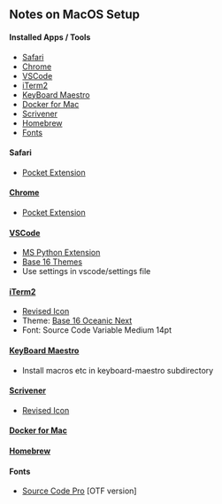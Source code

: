 ## Notes on MacOS Setup

#### Installed Apps / Tools

- [Safari](#safari)
- [Chrome](#chrome)
- [VSCode](#vscode)
- [iTerm2](#iterm2)
- [KeyBoard Maestro](#keyboard-maestro)
- [Docker for Mac](#docker-for-mac)
- [Scrivener](#scrivener)
- [Homebrew](#homebrew)
- [Fonts](#fonts)

#### Safari

- [Pocket Extension](https://safari-extensions.apple.com/details/?id=com.ideashower.pocket.safari-ET279A6R5N)

#### [Chrome](https://www.google.com/chrome/)
- [Pocket Extension](https://chrome.google.com/webstore/detail/save-to-pocket/niloccemoadcdkdjlinkgdfekeahmflj?hl=en)

#### [VSCode](https://code.visualstudio.com)

- [MS Python Extension](https://github.com/Microsoft/vscode-python)
- [Base 16 Themes](https://marketplace.visualstudio.com/items?itemName=AndrsDC.base16-themes)
- Use settings in vscode/settings file

#### [iTerm2](https://www.iterm2.com)
- [Revised Icon](https://dribbble.com/shots/1682322-iTerm-Redesign-Replacement-icns)
- Theme: [Base 16 Oceanic Next]()
- Font: Source Code Variable Medium 14pt

#### [KeyBoard Maestro](https://www.keyboardmaestro.com/main/)

- Install macros etc in keyboard-maestro subdirectory

#### [Scrivener](https://www.literatureandlatte.com/scrivener.php)

- [Revised Icon](https://dribbble.com/shots/978125-Scrivener-Icon-Replacement)

#### [Docker for Mac](https://www.docker.com/docker-mac)

#### [Homebrew](https://brew.sh)

#### Fonts

- [Source Code Pro](https://github.com/adobe-fonts/source-code-pro) [OTF version]